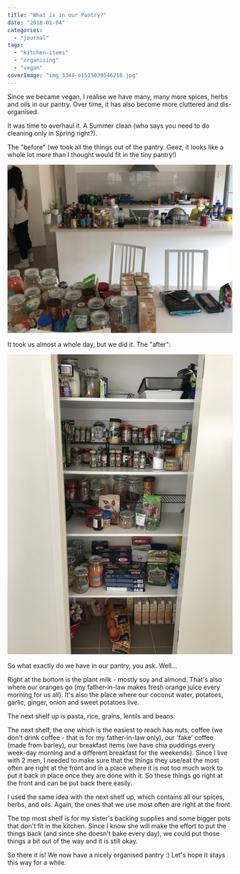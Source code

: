 ```yaml
---
title: "What is in our Pantry?"
date: "2018-01-04"
categories: 
  - "journal"
tags: 
  - "kitchen-items"
  - "organising"
  - "vegan"
coverImage: "img_3344-e1515039546218.jpg"
---
```


Since we became vegan, I realise we have many, many more spices, herbs and oils in our pantry. Over time, it has also become more cluttered and dis-organised.

It was time to overhaul it. A Summer clean (who says you need to do cleaning only in Spring right?).

The "before" (we took all the things out of the pantry. Geez, it looks like a whole lot more than I thought would fit in the tiny pantry!)

![IMG_3333 edited](images/img_3333-edited.jpg)

It took us almost a whole day, but we did it. The "after":

![IMG_3335](images/img_3335.jpg)

So what exactly do we have in our pantry, you ask. Well...

Right at the bottom is the plant milk - mostly soy and almond. That's also where our oranges go (my father-in-law makes fresh orange juice every morning for us all). It's also the place where our coconut water, potatoes, garlic, ginger, onion and sweet potatoes live.

The next shelf up is pasta, rice, grains, lentils and beans.

The next shelf, the one which is the easiest to reach has nuts, coffee (we don't drink coffee - that is for my father-in-law only), our 'fake' coffee (made from barley), our breakfast items (we have chia puddings every week-day morning and a different breakfast for the weekends). Since I live with 2 men, I needed to make sure that the things they use/eat the most often are right at the front and in a place where it is not too much work to put it back in place once they are done with it. So these things go right at the front and can be put back there easily.

I used the same idea with the next shelf up, which contains all our spices, herbs, and oils. Again, the ones that we use most often are right at the front.

The top most shelf is for my sister's backing supplies and some bigger pots that don't fit in the kitchen. Since I know she will make the effort to put the things back (and since she doesn't bake every day), we could put those things a bit out of the way and it is still okay.

So there it is! We now have a nicely organised pantry :) Let's hope it stays this way for a while.
